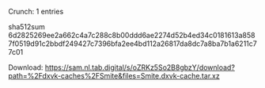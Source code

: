 Crunch: 1 entries

sha512sum 6d2825269ee2a662c4a7c288c8b00ddd6ae2274d52b4ed34c0181613a8587f0519d91c2bbdf249427c7396bfa2ee4bd112a26817da8dc7a8ba7b1a6211c77c01


 Download: https://sam.nl.tab.digital/s/oZRKz5So2B8gbzY/download?path=%2Fdxvk-caches%2FSmite&files=Smite.dxvk-cache.tar.xz
